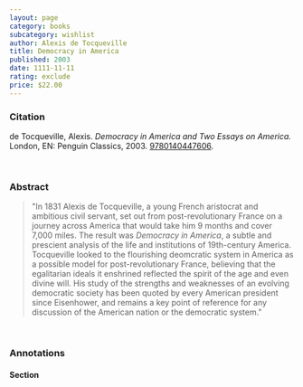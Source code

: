 ```yaml
---
layout: page
category: books
subcategory: wishlist
author: Alexis de Tocqueville
title: Democracy in America
published: 2003
date: 1111-11-11
rating: exclude
price: $22.00
---
```


### Citation

de Tocqueville, Alexis. *Democracy in America and Two Essays on America.* London, EN: Penguin Classics, 2003. [9780140447606](https://www.penguinrandomhouse.ca/books/286325/democracy-in-america-and-two-essays-on-america-by-alexis-de-tocqueville-translated-by-gerald-bevan-introduction-and-notes-by-isaac-kramnick/9780140447606).

<br>

### Abstract

> "In 1831 Alexis de Tocqueville, a young French aristocrat and ambitious civil servant, set out from post-revolutionary France on a journey across America that would take him 9 months and cover 7,000 miles. The result was *Democracy in America*, a subtle and prescient analysis of the life and institutions of 19th-century America. Tocqueville looked to the flourishing deomcratic system in America as a possible model for post-revolutionary France, believing that the egalitarian ideals it enshrined reflected the spirit of the age and even divine will. His study of the strengths and weaknesses of an evolving democratic society has been quoted by every American president since Eisenhower, and remains a key point of reference for any discussion of the American nation or the democratic system."

<br>

### Annotations

#### Section

<br>
